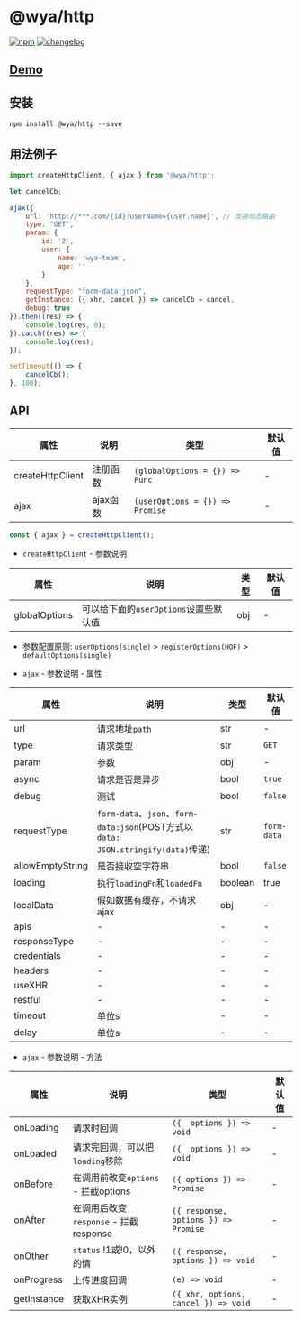 # \@wya/http
[![npm][npm-image]][npm-url] [![changelog][changelog-image]][changelog-url]

## [Demo](https://wya-team.github.io/wya-http/demo/index.html)

## 安装
```
npm install @wya/http --save
```
## 用法例子
```js
import createHttpClient, { ajax } from '@wya/http';

let cancelCb;

ajax({
	url: 'http://***.com/{id}?userName={user.name}', // 支持动态路由
	type: "GET",
	param: {
		id: '2',
		user: {
			name: 'wya-team',
			age: ''
		}
	},
	requestType: "form-data:json",
	getInstance: ({ xhr, cancel }) => cancelCb = cancel,
	debug: true
}).then((res) => {
	console.log(res, 0);
}).catch((res) => {
	console.log(res);
});

setTimeout(() => {
	cancelCb();
}, 100);
```
## API

属性 | 说明 | 类型 | 默认值
---|---|---|---
createHttpClient | 注册函数 | `(globalOptions = {}) => Func` | -
ajax | ajax函数 | `(userOptions = {}) => Promise` | -

```js
const { ajax } = createHttpClient();
```

- `createHttpClient` - 参数说明

属性 | 说明 | 类型 | 默认值
---|---|---|---
globalOptions | 可以给下面的`userOptions`设置些默认值 | obj | -

- 参数配置原则: `userOptions(single)` > `registerOptions(HOF)` >  `defaultOptions(single)`

- `ajax` - 参数说明 - 属性

属性 | 说明 | 类型 | 默认值
---|---|---|---
url | 请求地址`path` | str | -
type | 请求类型 | str | `GET`
param | 参数 | obj | -
async | 请求是否是异步 | bool | `true`
debug | 测试 | bool | `false`
requestType | `form-data`、`json`、`form-data:json`(POST方式以 `data: JSON.stringify(data)`传递) | str | `form-data`
allowEmptyString | 是否接收空字符串 | bool | `false`
loading | 执行`loadingFn`和`loadedFn` | boolean | true
localData | 假如数据有缓存，不请求ajax | obj | -
apis | - | - | -
responseType | - | - | -
credentials | - | - | -
headers | - | - | -
useXHR | - | - | -
restful | - | - | -
timeout | 单位s | - | - 
delay | 单位s | - | -
 
- `ajax` - 参数说明 - 方法

属性 | 说明 | 类型 | 默认值
---|---|---|---
onLoading | 请求时回调 | `({  options }) => void` | -
onLoaded | 请求完回调，可以把`loading`移除 | `({  options }) => void` | -
onBefore | 在调用前改变`options` - 拦截options | `({ options }) => Promise` | -
onAfter | 在调用后改变`response` - 拦截response | `({ response, options }) => Promise` | -
onOther | `status` !1或!0，以外的情  | `({ response, options }) => void` | -
onProgress | 上传进度回调 | `(e) => void` | -
getInstance | 获取XHR实例 | `({ xhr, options, cancel }) => void` | -



<!--  以下内容无视  -->
[changelog-image]: https://img.shields.io/badge/changelog-md-blue.svg
[changelog-url]: CHANGELOG.md

[npm-image]: https://img.shields.io/npm/v/@wya/http.svg
[npm-url]: https://www.npmjs.com/package/@wya/http
